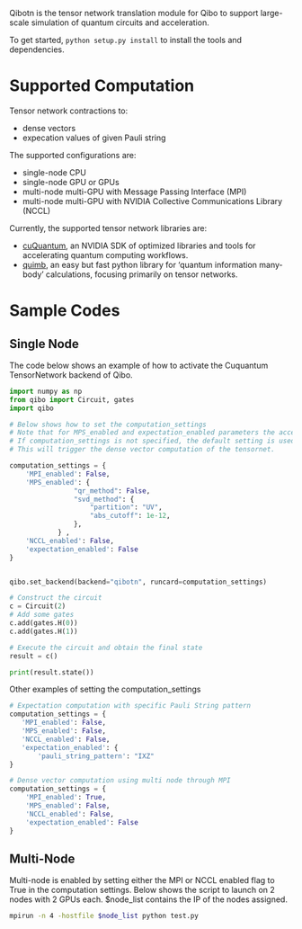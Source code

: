 Qibotn is the tensor network translation module for Qibo to support large-scale simulation of quantum circuits and acceleration.

To get started, `python setup.py install` to install the tools and dependencies.

# Supported Computation

Tensor network contractions to:
- dense vectors
- expecation values of given Pauli string

The supported configurations are:
- single-node CPU
- single-node GPU or GPUs
- multi-node multi-GPU with Message Passing Interface (MPI)
- multi-node multi-GPU with NVIDIA Collective Communications Library (NCCL)

Currently, the supported tensor network libraries are:
 - [cuQuantum](https://github.com/NVIDIA/cuQuantum), an NVIDIA SDK of optimized libraries and tools for accelerating quantum computing workflows.
 - [quimb](https://quimb.readthedocs.io/en/latest/), an easy but fast python library for ‘quantum information many-body’ calculations, focusing primarily on tensor networks.

# Sample Codes
## Single Node
The code below shows an example of how to activate the Cuquantum TensorNetwork backend of Qibo.
```py
import numpy as np
from qibo import Circuit, gates
import qibo

# Below shows how to set the computation_settings
# Note that for MPS_enabled and expectation_enabled parameters the accepted inputs are boolean or a dictionary with the format shown below.
# If computation_settings is not specified, the default setting is used in which all booleans will be False. 
# This will trigger the dense vector computation of the tensornet.

computation_settings = {
    'MPI_enabled': False,
    'MPS_enabled': {
                "qr_method": False,
                "svd_method": {
                    "partition": "UV",
                    "abs_cutoff": 1e-12,
                },
            } ,
    'NCCL_enabled': False,
    'expectation_enabled': False
}


qibo.set_backend(backend="qibotn", runcard=computation_settings)

# Construct the circuit
c = Circuit(2)
# Add some gates
c.add(gates.H(0))
c.add(gates.H(1))

# Execute the circuit and obtain the final state
result = c()

print(result.state())
```

Other examples of setting the computation_settings

```py
# Expectation computation with specific Pauli String pattern
computation_settings = {
   'MPI_enabled': False,
   'MPS_enabled': False,
   'NCCL_enabled': False,
   'expectation_enabled': {
       'pauli_string_pattern': "IXZ"
}

# Dense vector computation using multi node through MPI
computation_settings = {
    'MPI_enabled': True,
    'MPS_enabled': False,
    'NCCL_enabled': False,
    'expectation_enabled': False
}
```

## Multi-Node
Multi-node is enabled by setting either the MPI or NCCL enabled flag to True in the computation settings. Below shows the script to launch on 2 nodes with 2 GPUs each. $node_list contains the IP of the nodes assigned.


```sh
mpirun -n 4 -hostfile $node_list python test.py
```